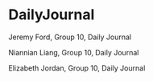 # DailyJournal
Jeremy Ford, Group 10, Daily Journal

Niannian Liang, Group 10, Daily Journal

Elizabeth Jordan, Group 10, Daily Journal
